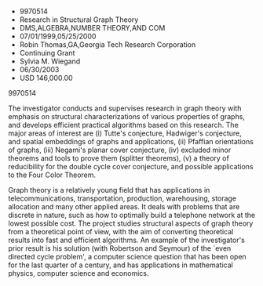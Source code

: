 
* 9970514
* Research in Structural Graph Theory
* DMS,ALGEBRA,NUMBER THEORY,AND COM
* 07/01/1999,05/25/2000
* Robin Thomas,GA,Georgia Tech Research Corporation
* Continuing Grant
* Sylvia M. Wiegand
* 06/30/2003
* USD 146,000.00

9970514

The investigator conducts and supervises research in graph theory with emphasis
on structural characterizations of various properties of graphs, and develops
efficient practical algorithms based on this research. The major areas of
interest are (i) Tutte's conjecture, Hadwiger's conjecture, and spatial
embeddings of graphs and applications, (ii) Pfaffian orientations of graphs,
(iii) Negami's planar cover conjecture, (iv) excluded minor theorems and tools
to prove them (splitter theorems), (v) a theory of reducibility for the double
cycle cover conjecture, and possible applications to the Four Color Theorem.

Graph theory is a relatively young field that has applications in
telecommunications, transportation, production, warehousing, storage allocation
and many other applied areas. It deals with problems that are discrete in
nature, such as how to optimally build a telephone network at the lowest
possible cost. The project studies structural aspects of graph theory from a
theoretical point of view, with the aim of converting theoretical results into
fast and efficient algorithms. An example of the investigator's prior result is
his solution (with Robertson and Seymour) of the `even directed cycle problem',
a computer science question that has been open for the last quarter of a
century, and has applications in mathematical physics, computer science and
economics.


